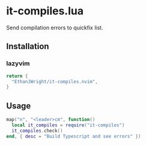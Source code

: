 # it-compiles.lua

Send compilation errors to quickfix list.

## Installation

### lazyvim

```lua
return {
  "EthanJWright/it-compiles.nvim",
}
```

## Usage

```lua
map("n", "<leader>cm", function()
  local it_compiles = require("it-compiles")
  it_compiles.check()
end, { desc = "Build Typescript and see errors" })
```
